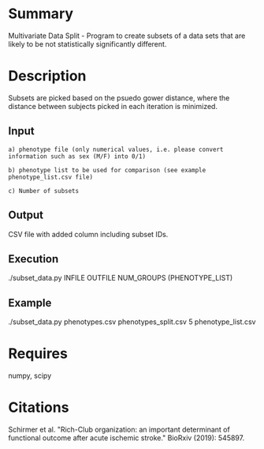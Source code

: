# Summary
Multivariate Data Split - Program to create subsets of a data sets that are likely to be not statistically significantly different.

# Description
Subsets are picked based on the psuedo gower distance, where the distance between subjects picked in each iteration is minimized.


## Input

	a) phenotype file (only numerical values, i.e. please convert information such as sex (M/F) into 0/1)

	b) phenotype list to be used for comparison (see example phenotype_list.csv file)

	c) Number of subsets


## Output

CSV file with added column including subset IDs.


## Execution

./subset_data.py INFILE OUTFILE NUM_GROUPS (PHENOTYPE_LIST)


## Example

./subset_data.py phenotypes.csv phenotypes_split.csv 5 phenotype_list.csv
 
# Requires
numpy, 
scipy

# Citations
Schirmer et al. "Rich-Club organization: an important determinant of functional outcome after acute ischemic stroke." BioRxiv (2019): 545897.

